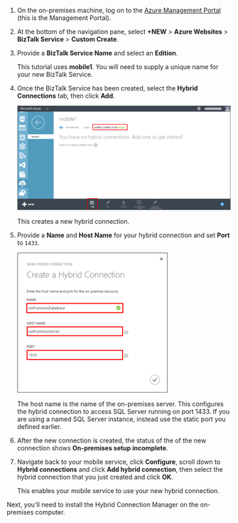 
1. On the on-premises machine, log on to the [Azure Management Portal](http://manager.windowsazure.cn) (this is the Management Portal).

2. At the bottom of the navigation pane, select **+NEW** > **Azure Websites** > **BizTalk Service** > **Custom Create**.

3. Provide a **BizTalk Service Name** and select an **Edition**. 

	This tutorial uses **mobile1**. You will need to supply a unique name for your new BizTalk Service.

4. Once the BizTalk Service has been created, select the **Hybrid Connections** tab, then click **Add**.

	![Add Hybrid Connection](./media/hybrid-connections-create-new/3.png)

	This creates a new hybrid connection.

5. Provide a **Name** and **Host Name** for your hybrid connection and set **Port** to `1433`. 
  
	![Configure Hybrid Connection](./media/hybrid-connections-create-new/4.png)

	The host name is the name of the on-premises server. This configures the hybrid connection to access SQL Server running on port 1433. If you are using a named SQL Server instance, instead use the static port you defined earlier.

6. After the new connection is created, the status of the of the new connection shows **On-premises setup incomplete**.

7. Navigate back to your mobile service, click **Configure**, scroll down to **Hybrid connections** and click **Add hybrid connection**, then select the hybrid connection that you just created and click **OK**.

    This enables your mobile service to use your new hybrid connection.

Next, you'll need to install the Hybrid Connection Manager on the on-premises computer.